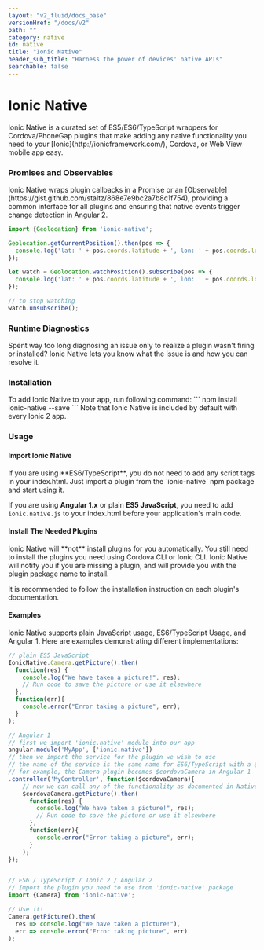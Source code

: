 ```yaml
---
layout: "v2_fluid/docs_base"
versionHref: "/docs/v2"
path: ""
category: native
id: native
title: "Ionic Native"
header_sub_title: "Harness the power of devices' native APIs"
searchable: false
---
```


<h1 id="Overview">Ionic Native</h1>
Ionic Native is a curated set of ES5/ES6/TypeScript wrappers for Cordova/PhoneGap plugins that make adding any native functionality you need to your [Ionic](http://ionicframework.com/), Cordova, or Web View mobile app easy.

<h3 id="Promises_and_Observables">Promises and Observables</h3>
Ionic Native wraps plugin callbacks in a Promise or an [Observable](https://gist.github.com/staltz/868e7e9bc2a7b8c1f754), providing a common interface for all plugins and ensuring that native events trigger change detection in Angular 2.

```ts
import {Geolocation} from 'ionic-native';

Geolocation.getCurrentPosition().then(pos => { 
  console.log('lat: ' + pos.coords.latitude + ', lon: ' + pos.coords.longitude);
});

let watch = Geolocation.watchPosition().subscribe(pos => {
  console.log('lat: ' + pos.coords.latitude + ', lon: ' + pos.coords.longitude);
});

// to stop watching
watch.unsubscribe();
```

<h3 id="Runtime_Diagnostics">Runtime Diagnostics</h3>
Spent way too long diagnosing an issue only to realize a plugin wasn't firing or installed? Ionic Native lets you know what the issue is and how you can resolve it.

<h3 id="Installation">Installation</h3>
To add Ionic Native to your app, run following command: 
```
npm install ionic-native --save
```
Note that Ionic Native is included by default with every Ionic 2 app.

<h3 id="Usage">Usage</h3>

<h4 id="Importing_Ionic_Native">Import Ionic Native</h4>
If you are using **ES6/TypeScript**, you do not need to add any script tags in your index.html. Just import a plugin from the `ionic-native` npm package and start using it.

If you are using **Angular 1.x** or plain **ES5 JavaScript**, you need to add `ionic.native.js` to your index.html before your application's main code.

<h4 id="Install_Plugins_Needed">Install The Needed Plugins</h4>
Ionic Native will **not** install plugins for you automatically. You still need to install the plugins you need using Cordova CLI or Ionic CLI. Ionic Native will notify you if you are missing a plugin, and will provide you with the plugin package name to install.

It is recommended to follow the installation instruction on each plugin's documentation.

<h4 id="Using_Ionic_Native_Wrappers">Examples</h4>

Ionic Native supports plain JavaScript usage, ES6/TypeScript Usage, and Angular 1. Here are examples demonstrating different implementations:

```js
// plain ES5 JavaScript
IonicNative.Camera.getPicture().then(
  function(res) {
    console.log("We have taken a picture!", res);
    // Run code to save the picture or use it elsewhere
  },
  function(err){
    console.error("Error taking a picture", err);
  }
);

// Angular 1
// first we import 'ionic.native' module into our app
angular.module('MyApp', ['ionic.native'])
// then we import the service for the plugin we wish to use
// the name of the service is the same name for ES6/TypeScript with a $cordova prefix
// for example, the Camera plugin becomes $cordovaCamera in Angular 1
.controller('MyController', function($cordovaCamera){
    // now we can call any of the functionality as documented in Native docs
    $cordovaCamera.getPicture().then(
      function(res) {
        console.log("We have taken a picture!", res);
        // Run code to save the picture or use it elsewhere
      },
      function(err){
        console.error("Error taking a picture", err);
      }
    );
});


// ES6 / TypeScript / Ionic 2 / Angular 2
// Import the plugin you need to use from 'ionic-native' package
import {Camera} from 'ionic-native';

// Use it!
Camera.getPicture().then(
  res => console.log("We have taken a picture!"),
  err => console.error("Error taking picture", err)
);
```
